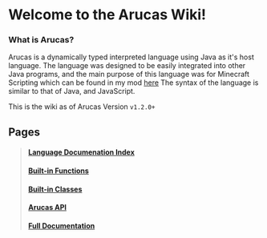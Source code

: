 
# Welcome to the Arucas Wiki!

### What is Arucas?

Arucas is a dynamically typed interpreted language using Java as it's host language.
The language was designed to be easily integrated into other Java programs, and the main purpose of this language was for Minecraft Scripting which can be found in my mod [here](https://github.com/senseiwells/EssentialClient)
The syntax of the language is similar to that of Java, and JavaScript.

This is the wiki as of Arucas Version `v1.2.0+`

## Pages

> #### [Language Documenation Index](https://github.com/senseiwells/Arucas/blob/master/docs/Language%20Documentation/0.%20Index.md)
> #### [Built-in Functions](https://github.com/senseiwells/Arucas/blob/master/docs/Built-in%20Extensions.md)
> #### [Built-in Classes](https://github.com/senseiwells/Arucas/blob/master/docs/Built-in%20Classes.md)
> #### [Arucas API](https://github.com/senseiwells/Arucas/blob/master/docs/ArucasAPI.md)
> #### [Full Documentation]()